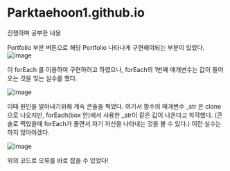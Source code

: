 # Parktaehoon1.github.io
진행하며 공부한 내용

Portfolio 부분 버튼으로 해당 Portfolio 나타나게 구현해야되는 부분이 있었다.
![image](https://user-images.githubusercontent.com/101313551/189078811-23aa18f9-77a0-431c-8a20-716b967fc83b.png)<br/>

이 forEach 를 이용하여 구현하려고 하였으나, forEach의 1번째 매개변수는 값이 들어오는 것을 잊는 실수를 했다. 

![image](https://user-images.githubusercontent.com/101313551/189079018-864c3528-b927-4be3-b662-62d4edd8c8e7.png)<br/>

이때 원인을 알아내기위해 계속 콘솔을 찍었다.
여기서 함수의 매개변수 _str 은 clone으로 나오지만, forEach(box 안)에서 사용한 _str이 같은 값이 나온다고 착각했다.
(콘솔로 찍었을때 forEach가 돌면서 자기 자신을 나타내는 것을 볼 수 있다.) 
이런 실수는 하지 않아야겠다. 

![image](https://user-images.githubusercontent.com/101313551/189079701-019f3f0f-954d-4d3d-ba56-58d410f70f07.png)<br/>

위의 코드로 오류를 바로 잡을 수 있었다! 


